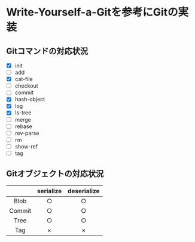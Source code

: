 # Write-Yourself-a-Gitを参考にGitの実装 
## Gitコマンドの対応状況
- [x] init
- [ ] add
- [x] cat-file
- [ ] checkout
- [ ] commit
- [x] hash-object
- [x] log
- [x] ls-tree
- [ ] merge
- [ ] rebase
- [ ] rev-parse
- [ ] rm
- [ ] show-ref
- [ ] tag

## Gitオブジェクトの対応状況
|  | serialize | deserialize |
|:----:|:----:|:----:|
| Blob | ○ | ○ |
| Commit | ○  | ○ |
| Tree | ○ |○|
| Tag | × | × |

